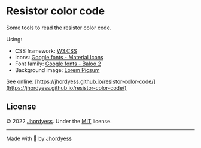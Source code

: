 # Resistor color code

Some tools to read the resistor color code.

Using:

- CSS framework: [W3.CSS](https://www.w3schools.com/w3css/default.asp)
- Icons: [Google fonts - Material Icons](https://fonts.google.com/icons?selected=Material+Icons)
- Font family: [Google fonts - Baloo 2](https://fonts.google.com/specimen/Baloo+2)
- Background image: [Lorem Picsum](https://picsum.photos)

See online: [https://jhordyess.github.io/resistor-color-code/](https://jhordyess.github.io/resistor-color-code/)

## License

© 2022 [Jhordyess](https://github.com/jhordyess). Under the [MIT](https://choosealicense.com/licenses/mit/) license.

---

Made with 💪 by [Jhordyess](https://www.jhordyess.com/)
